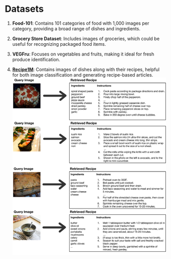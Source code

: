# Datasets

1. **Food-101**: Contains 101 categories of food with 1,000 images per category, providing a broad range of dishes and ingredients.
2. **Grocery Store Dataset**: Includes images of groceries, which could be useful for recognizing packaged food items.
3. **VEGFru**: Focuses on vegetables and fruits, making it ideal for fresh produce identification.

4. [**Recipe1M**](https://paperswithcode.com/dataset/recipe1m-1): Contains images of dishes along with their recipes, helpful for both image classification and generating recipe-based articles.
![Recipe1M](/docs/assets/data/recipe1m.png)